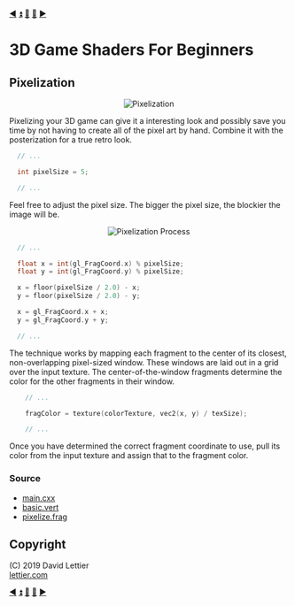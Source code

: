 [:arrow_backward:](posterization.md)
[:arrow_double_up:](../README.md)
[:arrow_up_small:](#)
[:arrow_down_small:](#copyright)
[:arrow_forward:](sharpen.md)

# 3D Game Shaders For Beginners

## Pixelization

<p align="center">
<img src="https://i.imgur.com/IbnyYZN.gif" alt="Pixelization" title="Pixelization">
</p>

Pixelizing your 3D game can give it a interesting look and
possibly save you time by not having to create all of the pixel art by hand.
Combine it with the posterization for a true retro look.

```c
  // ...

  int pixelSize = 5;

  // ...
```

Feel free to adjust the pixel size.
The bigger the pixel size, the blockier the image will be.

<p align="center">
<img src="https://i.imgur.com/WF5MmM0.gif" alt="Pixelization Process" title="Pixelization Process">
</p>

```c
  // ...

  float x = int(gl_FragCoord.x) % pixelSize;
  float y = int(gl_FragCoord.y) % pixelSize;

  x = floor(pixelSize / 2.0) - x;
  y = floor(pixelSize / 2.0) - y;

  x = gl_FragCoord.x + x;
  y = gl_FragCoord.y + y;

  // ...
```

The technique works by mapping each fragment to the center of its closest, non-overlapping
pixel-sized window.
These windows are laid out in a grid over the input texture.
The center-of-the-window fragments determine the color for the other fragments in their window.

```c
    // ...

    fragColor = texture(colorTexture, vec2(x, y) / texSize);

    // ...
```

Once you have determined the correct fragment coordinate to use,
pull its color from the input texture and assign that to the fragment color.

### Source

- [main.cxx](../demonstration/src/main.cxx)
- [basic.vert](../demonstration/shaders/vertex/basic.vert)
- [pixelize.frag](../demonstration/shaders/fragment/pixelize.frag)

## Copyright

(C) 2019 David Lettier
<br>
[lettier.com](https://www.lettier.com)

[:arrow_backward:](posterization.md)
[:arrow_double_up:](../README.md)
[:arrow_up_small:](#)
[:arrow_down_small:](#copyright)
[:arrow_forward:](sharpen.md)
